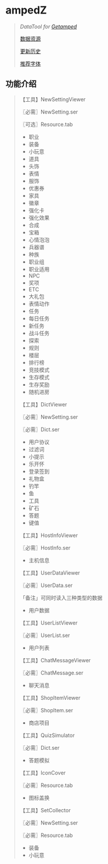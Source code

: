 # ampedZ
>*DataTool for [Getamped](http://bfo.sdo.com/)*
>
>[数据资源](DATARESOURCE.md)
>
>[更新历史](WHATSNEW.md)
>
>[推荐字体](FONTS.md)
>
## 功能介绍
>【工具】NewSettingViewer
>
>〖必需〗NewSetting.ser
>
>〖可选〗Resource.tab
>
>* 职业
>* 装备
>* 小玩意
>* 道具
>* 头饰
>* 表情
>* 服饰
>* 优惠券
>* 家具
>* 徽章
>* 强化卡
>* 强化效果
>* 合成
>* 宝箱
>* 心情泡泡
>* 兵器谱
>* 种族
>* 职业组
>* 职业适用
>* NPC
>* 奖项
>* ETC
>* 大礼包
>* 表情动作
>* 任务
>* 每日任务
>* 新任务
>* 战斗任务
>* 探索
>* 规则
>* 楼层
>* 排行榜
>* 竞技模式
>* 生存模式
>* 生存奖励
>* 随机进房
>
>【工具】DictViewer
>
>〖必需〗NewSetting.ser
>
>〖必需〗Dict.ser
>
>* 用户协议
>* 过滤词
>* 小提示
>* 乐开怀
>* 登录签到
>* 礼物盒
>* 钓竿
>* 鱼
>* 工具
>* 矿石
>* 答题
>* 键值
>
>【工具】HostInfoViewer
>
>〖必需〗HostInfo.ser
>
>* 主机信息
>
>【工具】UserDataViewer
>
>〖必需〗UserData.ser
>
>「备注」可同时读入三种类型的数据
>
>* 用户数据
>
>【工具】UserListViewer
>
>〖必需〗UserList.ser
>
>* 用户列表
>
>【工具】ChatMessageViewer
>
>〖必需〗ChatMessage.ser
>
>* 聊天消息
>
>【工具】ShopItemViewer
>
>〖必需〗ShopItem.ser
>
>* 商店项目
>
>【工具】QuizSimulator
>
>〖必需〗Dict.ser
>
>* 答题模拟
>
>【工具】IconCover
>
>〖必需〗Resource.tab
>
>* 图标盖换
>
>【工具】SetCollector
>
>〖必需〗NewSetting.ser
>
>〖必需〗Resource.tab
>
>* 装备
>* 小玩意
>
